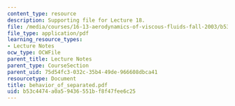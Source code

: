 ```yaml
---
content_type: resource
description: Supporting file for Lecture 18.
file: /media/courses/16-13-aerodynamics-of-viscous-fluids-fall-2003/b53c4474a0a59436551bf8f47fee6c25_behavior_of_separated.pdf
file_type: application/pdf
learning_resource_types:
- Lecture Notes
ocw_type: OCWFile
parent_title: Lecture Notes
parent_type: CourseSection
parent_uid: 75d54fc3-032c-35b4-49de-966608dbca41
resourcetype: Document
title: behavior_of_separated.pdf
uid: b53c4474-a0a5-9436-551b-f8f47fee6c25
---
```


